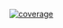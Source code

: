 [![coverage](https://github.com/avans-devops/avans-devops-2324-dirk-jan/actions/workflows/linter.yml/badge.svg)](https://github.com/avans-devops/avans-devops-2324-dirk-jan/actions/workflows/linter.yml)
